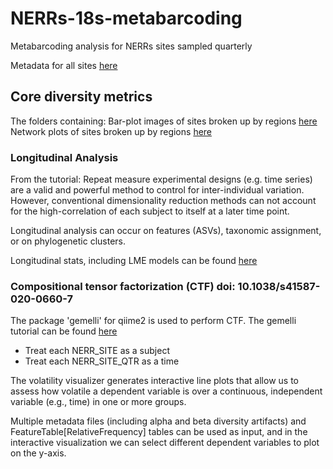 # NERRs-18s-metabarcoding
Metabarcoding analysis for NERRs sites sampled quarterly 

Metadata for all sites [here](metadata.tsv)
## Core diversity metrics 

The folders containing:
Bar-plot images of sites broken up by regions [here](images/barplots)
Network plots of sites broken up by regions [here](images/network-plots/)

### Longitudinal Analysis
From the tutorial: Repeat measure experimental designs (e.g. time series) are a valid and powerful method to control for inter-individual variation. However, conventional dimensionality reduction methods can not account for the high-correlation of each subject to itself at a later time point. 

Longitudinal analysis can occur on features (ASVs), taxonomic assignment, or on phylogenetic clusters. 

Longitudinal stats, including LME models can be found [here](https://docs.qiime2.org/2020.2/tutorials/longitudinal/)

### Compositional tensor factorization (CTF)  doi: 10.1038/s41587-020-0660-7
The package 'gemelli' for qiime2 is used to perform CTF.  The gemelli tutorial can be found [here](https://github.com/biocore/gemelli/blob/master/ipynb/tutorials/IBD-Tutorial-QIIME2-CLI.md)

- Treat each NERR_SITE as a subject
- Treat each NERR_SITE_QTR as a time

The volatility visualizer generates interactive line plots that allow us to assess how volatile a dependent variable is over a continuous, independent variable (e.g., time) in one or more groups. 

Multiple metadata files (including alpha and beta diversity artifacts) and FeatureTable[RelativeFrequency] tables can be used as input, and in the interactive visualization we can select different dependent variables to plot on the y-axis.





